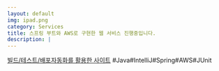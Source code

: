 ```yaml
---
layout: default
img: ipad.png
category: Services
title: 스프링 부트와 AWS로 구현한 웹 서비스 진행중입니다.
description: |
---
```

  [빌드/테스트/배포자동화를 활용한 사이트](https://github.com/Dev-preference/single)
 #Java#IntelliJ#Spring#AWS#JUnit
